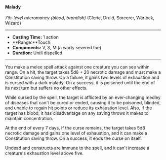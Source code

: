 #### Malady
*7th-level necromancy* *(blood, brandish)* (Cleric, Druid, Sorcerer,  Warlock, Wizard)
___
- **Casting Time:** 1 action
- **Range:**Touch 
- **Components:** V, S, M (a warty severed toe) 
- **Duration:** Until dispelled 
---
You make a melee spell attack against one creature you can see within range. On a hit, the target takes 5d8 + 20 necrotic damage and must make a Constitution saving throw. On a failure, it gains two levels of exhaustion and is cursed with a dark malady. On a success, it is poisoned until the end of its next turn but suffers no other effects.

While cursed by the spell, the target is afflicted by an ever-changing medley of diseases that can't be cured or ended, causing it to be poisoned, blinded, and unable to regain hit points or reduce its exhaustion level. Also, if the target has blood, it has disadvantage on any saving throws it makes to maintain concentration. 

At the end of every 7 days, if the curse remains, the target takes 5d8 necrotic damage and gains one level of exhaustion, and it can make a Constitution saving throw. On a success, it ends the curse on itself. 

Undead and constructs are immune to the spell, and it can't increase a creature's exhaustion level above five.

